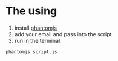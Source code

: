 # The using
1. install [phantomjs](http://phantomjs.org/)
2. add your email and pass into the script
3. run in the terminal:
```
phantomjs script.js
```
